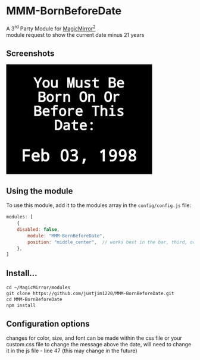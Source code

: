 # MMM-BornBeforeDate
A 3<sup>rd</sup> Party Module for <a href=https://github.com/MichMich/MagicMirror/tree/developMagicMirror>MagicMirror<sup>2</sup></a><br>
module request to show the current date minus 21 years

## Screenshots

![ScreenShot](https://github.com/justjim1220/MMM-BornBeforeDate/blob/master/Screenshot%20(38).png)

## Using the module

To use this module, add it to the modules array in the `config/config.js` file:
````javascript
modules: [
	{
    disabled: false,
		module: "MMM-BornBeforeDate",
		position: "middle_center",	// works best in the bar, third, or middle_center regions, unless you change the size to fit other regions
	},
]
````
## Install...
```
cd ~/MagicMirror/modules
git clone https://github.com/justjim1220/MMM-BornBeforeDate.git
cd MMM-BornBeforeDate
npm install
```

## Configuration options

changes for color, size, and font can be made within the css file or your custom.css file
to change the message above the date, will need to change it in the js file - line 47
(this may change in the future)

